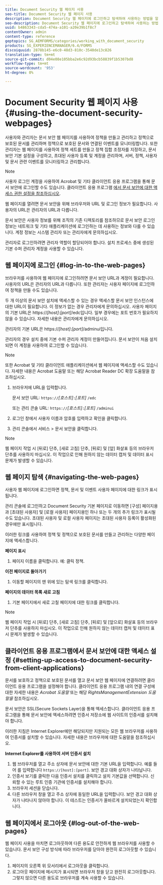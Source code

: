 ```yaml
---
title: Document Security 웹 페이지 사용
seo-title: Document Security 웹 페이지 사용
description: Document Security 웹 페이지에 로그인하고 탐색하여 사용하는 방법을 알아봅니다.
seo-description: Document Security 웹 페이지에 로그인하고 탐색하여 사용하는 방법을 알아봅니다.
uuid: b4863343-cda5-474a-a101-a20e39b1f8c7
contentOwner: admin
content-type: reference
geptopics: SG_AEMFORMS/categories/working_with_document_security
products: SG_EXPERIENCEMANAGER/6.4/FORMS
discoiquuid: 2878b145-e6c0-48d3-810c-3540de13c826
translation-type: tm+mt
source-git-commit: d04e08e105bba2e6c92d93bcb58839f1b5307bd8
workflow-type: tm+mt
source-wordcount: '953'
ht-degree: 0%

---
```



# Document Security 웹 페이지 사용 {#using-the-document-security-webpages}

사용자와 관리자는 문서 보안 웹 페이지를 사용하여 정책을 만들고 관리하고 정책으로 보호된 문서를 관리하며 정책으로 보호된 문서와 연결된 이벤트를 모니터링합니다. 또한 관리자는 웹 페이지를 사용하여 정책 세트를 만들고 정책 집합 조정자를 지정하고, 문서 보안 기본 설정을 구성하고, 초대된 사용자 등록 및 계정을 관리하며, 서버, 정책, 사용자 및 문서 관련 이벤트를 모니터링하고 관리합니다.

>[!NOTE]
>
>사용자 로그인 계정을 사용하여 Acrobat 및 기타 클라이언트 응용 프로그램을 통해 문서 보안에 로그인할 수도 있습니다. 클라이언트 응용 프로그램 [에서 문서 보안에 대한 액세스 권한 설정을 참조하십시오](using-document-security-web-pages.md#setting-up-access-to-document-security-from-client-applications).

웹 페이지를 열려면 문서 보안을 위해 브라우저와 URL 및 로그인 정보가 필요합니다. 사용자의 URL은 관리자의 URL과 다릅니다.

문서 보안은 사용자 정보를 위해 조직의 기존 디렉토리를 참조하므로 문서 보안 로그인 정보는 네트워크 및 기타 애플리케이션에 로그인하는 데 사용하는 정보와 다를 수 있습니다. 계정 정보는 시스템 관리자 또는 관리자에게 문의하십시오.

관리자로 로그인하려면 관리자 역할이 할당되어야 합니다. 설치 프로세스 중에 생성된 기본 수퍼 관리자 계정을 사용할 수 있습니다.

## 웹 페이지에 로그인 {#log-in-to-the-web-pages}

브라우저를 사용하여 웹 페이지에 로그인하려면 문서 보안 URL과 계정이 필요합니다. 사용자의 URL은 관리자의 URL과 다릅니다. 또한 관리자는 사용자 페이지에 로그인하여 정책을 만들 수도 있습니다.

두 개 이상의 문서 보안 설치에 액세스할 수 있는 경우 액세스할 문서 보안 인스턴스에 대한 URL이 필요합니다. 이 정보가 없는 경우 관리자에게 문의하십시오. 사용자 페이지의 기본 URL은 https://*[host]*:*[port]*/edc입니다. 일부 경우에는 포트 번호가 필요하지 않을 수 있습니다. 자세한 내용은 관리자에게 문의하십시오.

관리자의 기본 URL은 https://*[host]*:*[port]*/adminui입니다.

관리자의 경우 설치 중에 기본 수퍼 관리자 계정이 만들어집니다. 문서 보안이 처음 설치되면 이 계정을 사용하여 로그인할 수 있습니다.

>[!NOTE]
>
>또한 Acrobat 및 기타 클라이언트 애플리케이션에서 웹 페이지에 액세스할 수도 있습니다. 자세한 내용은 Acrobat 도움말 또는 해당 Acrobat Reader DC 확장 도움말을 참조하십시오.

1. 브라우저에 URL을 입력합니다.

   문서 보안 URL: `https://`*[호스트&#x200B;]*`:`*[포트]* `/edc`

   또는 관리 콘솔 URL: `https://`*[호스트&#x200B;]*`:`*[포트]* `/adminui`

1. 로그인 창에서 사용자 이름과 암호를 입력하고 확인을 클릭합니다.
1. 관리 콘솔에서 서비스 > 문서 보안을 클릭합니다.

>[!NOTE]
>
>웹 페이지 작업 시 [뒤로] 단추, [새로 고침] 단추, [뒤로] 및 [앞] 화살표 등의 브라우저 단추를 사용하지 마십시오. 이 작업으로 인해 원하지 않는 데이터 캡처 및 데이터 표시 문제가 발생할 수 있습니다.

## 웹 페이지 탐색 {#navigating-the-web-pages}

사용자 웹 페이지에 로그인하면 정책, 문서 및 이벤트 사용자 페이지에 대한 링크가 표시됩니다.

관리 콘솔에 로그인하고 Document Security 기본 페이지로 이동하면 [구성] 페이지용과 [초대된 사용자] 및 [로컬 사용자] 페이지용인 하나 또는 두 개의 추가 링크가 표시될 수도 있습니다. 초대된 사용자 및 로컬 사용자 페이지는 초대된 사용자 등록이 활성화된 경우에만 표시됩니다.

이러한 링크를 사용하여 정책 및 정책으로 보호된 문서를 만들고 관리하는 다양한 페이지에 액세스합니다.

**페이지 표시**

1. 페이지 이름을 클릭합니다. 예: 클릭 정책.

**이전 페이지로 돌아가기**

1. 이동할 페이지의 맨 위에 있는 탐색 링크를 클릭합니다.

**페이지의 데이터 목록 새로 고침**

1. 기본 페이지에서 새로 고칠 페이지에 대한 링크를 클릭합니다.

>[!NOTE]
>
>웹 페이지 작업 시 [뒤로] 단추, [새로 고침] 단추, [뒤로] 및 [앞으로] 화살표 등의 브라우저 단추를 사용하지 마십시오. 이 작업으로 인해 원하지 않는 데이터 캡처 및 데이터 표시 문제가 발생할 수 있습니다.

## 클라이언트 응용 프로그램에서 문서 보안에 대한 액세스 설정 {#setting-up-access-to-document-security-from-client-applications}

문서를 보호하고 정책으로 보호된 문서를 열고 문서 보안 웹 페이지에 연결하려면 클라이언트 응용 프로그램을 설정해야 합니다. 클라이언트 응용 프로그램 내의 연결 구성에 대한 자세한 내용은 *Acrobat 도움말* 또는 해당 *RightsManagementExtension 도움말을* 참조하십시오.

문서 보안은 SSL(Secure Sockets Layer)을 통해 액세스합니다. 클라이언트 응용 프로그램을 통해 문서 보안에 액세스하려면 인증서 저장소에 웹 사이트의 인증서를 설치해야 합니다.

<!-- Fix broken link See Configuring SSL for information on SSL.-->

이러한 지침은 Internet Explorer에만 해당되지만 지원되는 모든 웹 브라우저를 사용하여 인증서를 설치할 수 있습니다. 자세한 내용은 브라우저에 대한 도움말을 참조하십시오.

**Internet Explorer를 사용하여 서버 인증서 설치**

1. 웹 브라우저를 열고 주소 상자에 문서 보안에 대한 기본 URL을 입력합니다. 예를 들어 를 입력합니다 `https://[host]:[port]`. 보안 경고 대화 상자가 나타납니다.
1. 인증서 보기를 클릭한 다음 인증서 설치를 클릭하고 설치 기본값을 선택합니다. 신뢰할 수 있는 루트 인증 기관에 인증서를 설치해야 합니다.
1. 브라우저 세션을 닫습니다.
1. 다른 브라우저 창을 열고 주소 상자에 동일한 URL을 입력합니다. 보안 경고 대화 상자가 나타나지 않아야 합니다. 이 테스트는 인증서가 올바르게 설치되었는지 확인합니다.

## 웹 페이지에서 로그아웃 {#log-out-of-the-web-pages}

웹 페이지 사용을 마치면 로그아웃하여 다른 용도로 안전하게 웹 브라우저를 사용할 수 있습니다. 문서 보안 구성 방식에 따라 브라우저를 닫아야 완전히 로그아웃할 수 있습니다.

1. 페이지의 오른쪽 위 모서리에서 로그아웃을 클릭합니다.
1. 로그아웃 페이지에 메시지가 표시되면 브라우저 창을 닫고 완전히 로그아웃합니다. 그렇지 않으면 다른 용도로 브라우저를 계속 사용할 수 있습니다.

